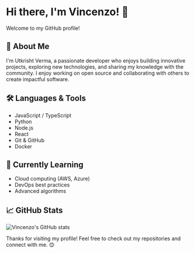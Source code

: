 # Hi there, I'm Vincenzo! 👋

Welcome to my GitHub profile!

## 🚀 About Me
I'm Utkrisht Verma, a passionate developer who enjoys building innovative projects, exploring new technologies, and sharing my knowledge with the community. I enjoy working on open source and collaborating with others to create impactful software.

## 🛠️ Languages & Tools
- JavaScript / TypeScript
- Python
- Node.js
- React
- Git & GitHub
- Docker

## 🌱 Currently Learning
- Cloud computing (AWS, Azure)
- DevOps best practices
- Advanced algorithms

## 📈 GitHub Stats
![Vincenzo's GitHub stats](https://github-readme-stats.vercel.app/api?username=Vincenzo-Verma&show_icons=true&theme=radical)
<!--
## 📫 How to reach me
- [LinkedIn](https://linkedin.com/in/vincenzo-verma)
- [Twitter](https://twitter.com/vincenzo_verma)
- Email: vincenzo.verma@email.com



## 📝 Latest Projects
- [Project Name 1](https://github.com/Vincenzo-Verma/project1) - Short description of project 1.
- [Project Name 2](https://github.com/Vincenzo-Verma/project2) - Short description of project 2.

-->

Thanks for visiting my profile! Feel free to check out my repositories and connect with me. 😊
<!--
**Vincenzo-Verma/Vincenzo-Verma** is a ✨ _special_ ✨ repository because its `README.md` (this file) appears on your GitHub profile.

Here are some ideas to get you started:

- 🔭 I’m currently working on ...
- 🌱 I’m currently learning ...
- 👯 I’m looking to collaborate on ...
- 🤔 I’m looking for help with ...
- 💬 Ask me about ...
- 📫 How to reach me: ...
- 😄 Pronouns: ...
- ⚡ Fun fact: ...
-->

